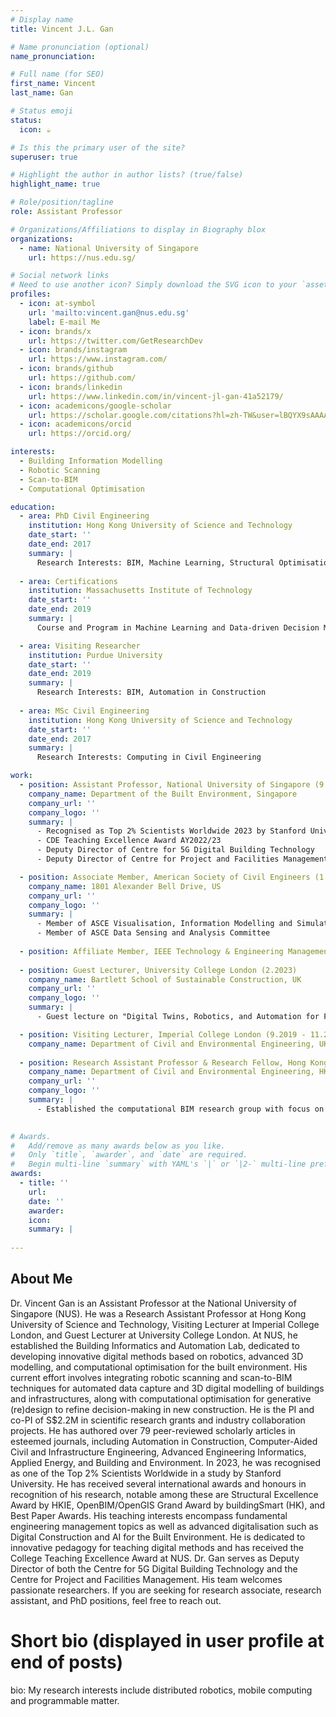 ```yaml
---
# Display name
title: Vincent J.L. Gan

# Name pronunciation (optional)
name_pronunciation: 

# Full name (for SEO)
first_name: Vincent
last_name: Gan

# Status emoji
status:
  icon: ☕️

# Is this the primary user of the site?
superuser: true

# Highlight the author in author lists? (true/false)
highlight_name: true

# Role/position/tagline
role: Assistant Professor

# Organizations/Affiliations to display in Biography blox
organizations:
  - name: National University of Singapore
    url: https://nus.edu.sg/

# Social network links
# Need to use another icon? Simply download the SVG icon to your `assets/media/icons/` folder.
profiles:
  - icon: at-symbol
    url: 'mailto:vincent.gan@nus.edu.sg'
    label: E-mail Me
  - icon: brands/x
    url: https://twitter.com/GetResearchDev
  - icon: brands/instagram
    url: https://www.instagram.com/
  - icon: brands/github
    url: https://github.com/
  - icon: brands/linkedin
    url: https://www.linkedin.com/in/vincent-jl-gan-41a52179/
  - icon: academicons/google-scholar
    url: https://scholar.google.com/citations?hl=zh-TW&user=lBQYX9sAAAAJ&view_op=list_works&sortby=pubdate
  - icon: academicons/orcid
    url: https://orcid.org/

interests:
  - Building Information Modelling
  - Robotic Scanning
  - Scan-to-BIM
  - Computational Optimisation

education:
  - area: PhD Civil Engineering
    institution: Hong Kong University of Science and Technology
    date_start: ''
    date_end: 2017
    summary: |
      Research Interests: BIM, Machine Learning, Structural Optimisation
    
  - area: Certifications
    institution: Massachusetts Institute of Technology
    date_start: ''
    date_end: 2019
    summary: |
      Course and Program in Machine Learning and Data-driven Decision Making

  - area: Visiting Researcher
    institution: Purdue University
    date_start: ''
    date_end: 2019
    summary: |
      Research Interests: BIM, Automation in Construction
    
  - area: MSc Civil Engineering
    institution: Hong Kong University of Science and Technology
    date_start: ''
    date_end: 2017
    summary: |
      Research Interests: Computing in Civil Engineering 

work:
  - position: Assistant Professor, National University of Singapore (9.2020 – present)
    company_name: Department of the Built Environment, Singapore 
    company_url: ''
    company_logo: ''
    summary: |
      - Recognised as Top 2% Scientists Worldwide 2023 by Stanford University
      - CDE Teaching Excellence Award AY2022/23
      - Deputy Director of Centre for 5G Digital Building Technology
      - Deputy Director of Centre for Project and Facilities Management

  - position: Associate Member, American Society of Civil Engineers (1.2019 – present)
    company_name: 1801 Alexander Bell Drive, US 
    company_url: ''
    company_logo: ''
    summary: |
      - Member of ASCE Visualisation, Information Modelling and Simulation Committee
      - Member of ASCE Data Sensing and Analysis Committee
  
  - position: Affiliate Member, IEEE Technology & Engineering Management Society (12.2023-present)
  
  - position: Guest Lecturer, University College London (2.2023)
    company_name: Bartlett School of Sustainable Construction, UK
    company_url: ''
    company_logo: ''
    summary: |
      - Guest lecture on "Digital Twins, Robotics, and Automation for Facilities Management" for UCL postgraduate course Management of Major Programmes with Digital

  - position: Visiting Lecturer, Imperial College London (9.2019 - 11.2019)
    company_name: Department of Civil and Environmental Engineering, UK
  
  - position: Research Assistant Professor & Research Fellow, Hong Kong University of Science and Technology (6.2017 – 5.2020)
    company_name: Department of Civil and Environmental Engineering, HK 
    company_url: ''
    company_logo: ''
    summary: |
      - Established the computational BIM research group with focus on building information modelling and structural optimisation

        
# Awards.
#   Add/remove as many awards below as you like.
#   Only `title`, `awarder`, and `date` are required.
#   Begin multi-line `summary` with YAML's `|` or `|2-` multi-line prefix and indent 2 spaces below.
awards:
  - title: ''
    url: 
    date: ''
    awarder: 
    icon: 
    summary: |
     
---
```


## About Me
Dr. Vincent Gan is an Assistant Professor at the National University of Singapore (NUS). He was a Research Assistant Professor at Hong Kong University of Science and Technology, Visiting Lecturer at Imperial College London, and Guest Lecturer at University College London. At NUS, he established the Building Informatics and Automation Lab, dedicated to developing innovative digital methods based on robotics, advanced 3D modelling, and computational optimisation for the built environment. His current effort involves integrating robotic scanning and scan-to-BIM techniques for automated data capture and 3D digital modelling of buildings and infrastructures, along with computational optimisation for generative (re)design to refine decision-making in new construction. He is the PI and co-PI of S$2.2M in scientific research grants and industry collaboration projects. He has authored over 79 peer-reviewed scholarly articles in esteemed journals, including Automation in Construction, Computer-Aided Civil and Infrastructure Engineering, Advanced Engineering Informatics, Applied Energy, and Building and Environment. In 2023, he was recognised as one of the Top 2% Scientists Worldwide in a study by Stanford University. He has received several international awards and honours in recognition of his research, notable among these are Structural Excellence Award by HKIE, OpenBIM/OpenGIS Grand Award by buildingSmart (HK), and Best Paper Awards. 
His teaching interests encompass fundamental engineering management topics as well as advanced digitalisation such as Digital Construction and AI for the Built Environment. He is dedicated to innovative pedagogy for teaching digital methods and has received the College Teaching Excellence Award at NUS. Dr. Gan serves as Deputy Director of both the Centre for 5G Digital Building Technology and the Centre for Project and Facilities Management. His team welcomes passionate researchers. If you are seeking for research associate, research assistant, and PhD positions, feel free to reach out.

# Short bio (displayed in user profile at end of posts)
bio: My research interests include distributed robotics, mobile computing and programmable matter.
